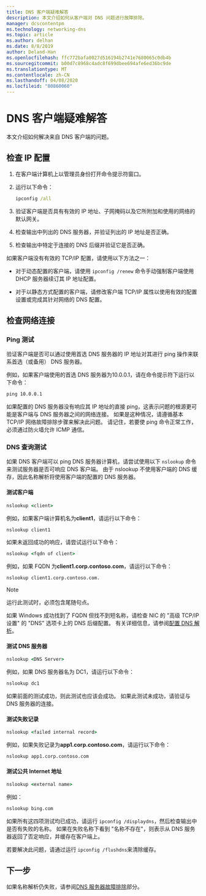 ```yaml
---
title: DNS 客户端疑难解答
description: 本文介绍如何从客户端对 DNS 问题进行故障排除。
manager: dcscontentpm
ms.technology: networking-dns
ms.topic: article
ms.author: delhan
ms.date: 8/8/2019
author: Deland-Han
ms.openlocfilehash: ffc772bafa0027d516194b2741e7680065c0db4b
ms.sourcegitcommit: b00d7c8968c4adc8f699dbee694afe6ed36bc9de
ms.translationtype: MT
ms.contentlocale: zh-CN
ms.lasthandoff: 04/08/2020
ms.locfileid: "80860060"
---
```

# <a name="troubleshooting-dns-clients"></a>DNS 客户端疑难解答

本文介绍如何解决来自 DNS 客户端的问题。

## <a name="check-ip-configuration"></a>检查 IP 配置

1. 在客户端计算机上以管理员身份打开命令提示符窗口。

2. 运行以下命令：

   ```cmd
   ipconfig /all
   ```

3. 验证客户端是否具有有效的 IP 地址、子网掩码以及它所附加和使用的网络的默认网关。

4. 检查输出中列出的 DNS 服务器，并验证列出的 IP 地址是否正确。

5. 检查输出中特定于连接的 DNS 后缀并验证它是否正确。

如果客户端没有有效的 TCP/IP 配置，请使用以下方法之一：

* 对于动态配置的客户端，请使用 `ipconfig /renew` 命令手动强制客户端使用 DHCP 服务器续订其 IP 地址配置。

* 对于以静态方式配置的客户端，请修改客户端 TCP/IP 属性以使用有效的配置设置或完成其针对网络的 DNS 配置。

## <a name="check-network-connection"></a>检查网络连接

### <a name="ping-test"></a>Ping 测试

验证客户端是否可以通过使用首选 DNS 服务器的 IP 地址对其进行 ping 操作来联系首选（或备用） DNS 服务器。

例如，如果客户端使用的首选 DNS 服务器为10.0.0.1，请在命令提示符下运行以下命令：

```cmd
ping 10.0.0.1
```

如果配置的 DNS 服务器没有响应其 IP 地址的直接 ping，这表示问题的根源更可能是客户端与 DNS 服务器之间的网络连接。 如果是这种情况，请遵循基本 TCP/IP 网络故障排除步骤来解决此问题。 请记住，若要使 ping 命令正常工作，必须通过防火墙允许 ICMP 通信。

### <a name="dns-query-tests"></a>DNS 查询测试

如果 DNS 客户端可以 ping DNS 服务器计算机，请尝试使用以下 `nslookup` 命令来测试服务器是否可响应 DNS 客户端。 由于 nslookup 不使用客户端的 DNS 缓存，因此名称解析将使用客户端的配置的 DNS 服务器。

#### <a name="test-a-client"></a>测试客户端

```cmd
nslookup <client>
```
  
例如，如果客户端计算机名为**client1**，请运行以下命令：
  
```cmd
nslookup client1
```
  
如果未返回成功的响应，请尝试运行以下命令：
  
```cmd
nslookup <fqdn of client>
```
  
例如，如果 FQDN 为**client1.corp.contoso.com**，请运行以下命令：

```cmd
nslookup client1.corp.contoso.com.
```

> [!NOTE]
> 运行此测试时，必须包含尾随句点。

如果 Windows 成功找到了 FQDN 但找不到短名称，请检查 NIC 的 "高级 TCP/IP 设置" 的 "DNS" 选项卡上的 DNS 后缀配置。 有关详细信息，请参阅[配置 DNS 解析](https://docs.microsoft.com/previous-versions/tn-archive/dd163570(v=technet.10)#configuring-dns-resolution)。

#### <a name="test-the-dns-server"></a>测试 DNS 服务器

```cmd
nslookup <DNS Server>
```

例如，如果 DNS 服务器名为 DC1，请运行以下命令：

```cmd
nslookup dc1
```
如果前面的测试成功，则此测试也应该会成功。 如果此测试未成功，请验证与 DNS 服务器的连接。

#### <a name="test-the-failing-record"></a>测试失败记录

```cmd
nslookup <failed internal record>
```

例如，如果失败记录为**app1.corp.contoso.com**，请运行以下命令：

```cmd
nslookup app1.corp.contoso.com
```

#### <a name="test-a-public-internet-address"></a>测试公共 Internet 地址

```cmd
nslookup <external name>
```

例如： 
```cmd
nslookup bing.com
```

如果所有这四项测试均已成功，请运行 `ipconfig /displaydns`，然后检查输出中是否有失败的名称。 如果在失败名称下看到 "名称不存在"，则表示从 DNS 服务器返回了否定响应，并缓存在客户端上。 

若要解决此问题，请通过运行 `ipconfig /flushdns`来清除缓存。

## <a name="next-step"></a>下一步

如果名称解析仍失败，请参阅[DNS 服务器故障排除](troubleshoot-dns-server.md)部分。
